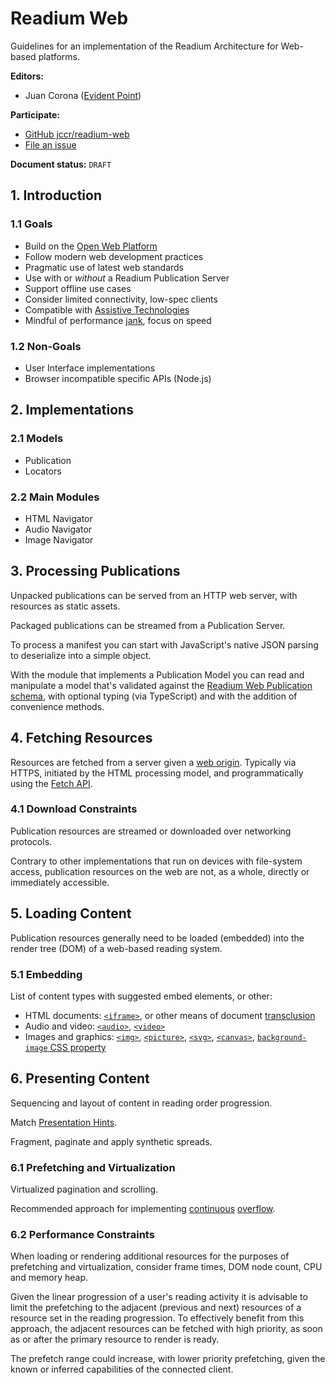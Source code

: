 # Readium Web

Guidelines for an implementation of the Readium Architecture for Web-based platforms.

**Editors:**

- Juan Corona ([Evident Point](https://evidentpoint.com))

**Participate:**

- [GitHub jccr/readium-web](https://github.com/jccr/readium-web)
- [File an issue](https://github.com/jccr/readium-web/issues)

**Document status:** `DRAFT`

## 1. Introduction

### 1.1 Goals

- Build on the [Open Web Platform](https://www.w3.org/wiki/Open_Web_Platform)
- Follow modern web development practices
- Pragmatic use of latest web standards
- Use with or _without_ a Readium Publication Server
- Support offline use cases
- Consider limited connectivity, low-spec clients
- Compatible with [Assistive Technologies](https://www.w3.org/WAI/people-use-web/tools-techniques/)
- Mindful of performance [jank](http://jankfree.org/), focus on speed

### 1.2 Non-Goals

- User Interface implementations
- Browser incompatible specific APIs (Node.js)

## 2. Implementations

### 2.1 Models

- Publication
- Locators

### 2.2 Main Modules

- HTML Navigator
- Audio Navigator
- Image Navigator

## 3. Processing Publications

Unpacked publications can be served from an HTTP web server, with resources as static assets.

Packaged publications can be streamed from a Publication Server.

To process a manifest you can start with JavaScript's native JSON parsing to deserialize into a simple object.

With the module that implements a Publication Model you can read and manipulate a model that's validated against the [Readium Web Publication schema](https://readium.org/webpub-manifest/#appendix-a-json-schema), with optional typing (via TypeScript) and with the addition of convenience methods.

## 4. Fetching Resources

Resources are fetched from a server given a [web origin](https://readium.org/architecture/server/origin.html). Typically via HTTPS, initiated by the HTML processing model, and programmatically using the [Fetch API](https://developer.mozilla.org/en-US/docs/Web/API/Fetch_API).

### 4.1 Download Constraints

Publication resources are streamed or downloaded over networking protocols.

Contrary to other implementations that run on devices with file-system access, publication resources on the web are not, as a whole, directly or immediately accessible.

## 5. Loading Content

Publication resources generally need to be loaded (embedded) into the render tree (DOM) of a web-based reading system.

### 5.1 Embedding
List of content types with suggested embed elements, or other:

- HTML documents: [`<iframe>`](https://developer.mozilla.org/en-US/docs/Web/HTML/Element/iframe), or other means of document [transclusion](https://en.wikipedia.org/wiki/Transclusion)
- Audio and video: [`<audio>`](https://developer.mozilla.org/en-US/docs/Web/HTML/Element/audio), [`<video>`](https://developer.mozilla.org/en-US/docs/Web/HTML/Element/video)
- Images and graphics: [`<img>`](https://developer.mozilla.org/en-US/docs/Web/HTML/Element/img), [`<picture>`](https://developer.mozilla.org/en-US/docs/Web/HTML/Element/picture), [`<svg>`](https://developer.mozilla.org/en-US/docs/Web/HTML/Element/svg), [`<canvas>`](https://developer.mozilla.org/en-US/docs/Web/HTML/Element/canvas), [`background-image` CSS property](https://developer.mozilla.org/en-US/docs/Web/CSS/background-image)

## 6. Presenting Content

Sequencing and layout of content in reading order progression.

Match [Presentation Hints](https://readium.org/webpub-manifest/extensions/presentation.html).

Fragment, paginate and apply synthetic spreads.

### 6.1 Prefetching and Virtualization

Virtualized pagination and scrolling.

Recommended approach for implementing [continuous](https://readium.org/webpub-manifest/extensions/presentation.html#continuous) [overflow](https://readium.org/webpub-manifest/extensions/presentation.html#overflow).

### 6.2 Performance Constraints

When loading or rendering additional resources for the purposes of prefetching and virtualization, consider frame times, DOM node count, CPU and memory heap.

Given the linear progression of a user's reading activity it is advisable to limit the prefetching to the adjacent (previous and next) resources of a resource  set in the reading progression. To effectively benefit from this approach, the adjacent resources can be fetched with high priority, as soon as or after the primary resource to render is ready. 

The prefetch range could increase, with lower priority prefetching, given the known or inferred capabilities of the connected client.
